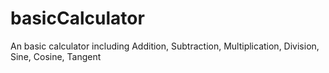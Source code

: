 # basicCalculator
An basic calculator including Addition, Subtraction, Multiplication, Division, Sine, Cosine, Tangent
